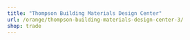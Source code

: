 ```yaml
---
title: "Thompson Building Materials Design Center"
url: /orange/thompson-building-materials-design-center-3/
shop: trade
---
```

